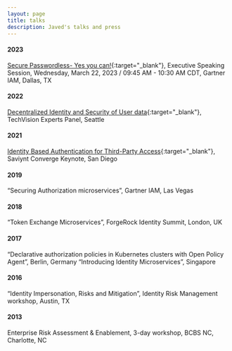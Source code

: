```yaml
---
layout: page
title: talks
description: Javed's talks and press
---
```


#### 2023
[Secure Passwordless- Yes you can!](https://www.gartner.com/en/conferences/na/identity-access-management-us/agenda/day){:target="_blank"}, Executive Speaking Session, Wednesday, March 22, 2023 / 09:45 AM - 10:30 AM CDT, Gartner IAM, Dallas, TX
#### 2022
[Decentralized Identity and Security of User data](https://twitter.com/1KosmosBlockID/status/1588281873133862912){:target="_blank"}, TechVision Experts Panel, Seattle

#### 2021
[Identity Based Authentication for Third-Party Access](https://saviynt.com/converge-2021/){:target="_blank"}, Saviynt Converge Keynote, San Diego

#### 2019
 “Securing Authorization microservices”, Gartner IAM, Las Vegas

#### 2018
“Token Exchange Microservices”, ForgeRock Identity Summit, London, UK

#### 2017
“Declarative authorization policies in Kubernetes clusters with Open Policy Agent”, Berlin, Germany
“Introducing Identity Microservices”, Singapore

#### 2016
“Identity Impersonation, Risks and Mitigation”, Identity Risk Management workshop, Austin, TX

#### 2013
Enterprise Risk Assessment & Enablement, 3-day workshop, BCBS NC, Charlotte, NC
